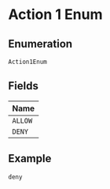 
# Action 1 Enum

## Enumeration

`Action1Enum`

## Fields

| Name |
|  --- |
| `ALLOW` |
| `DENY` |

## Example

```
deny
```

